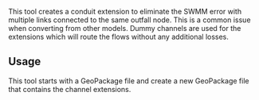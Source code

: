 This tool creates a conduit extension to eliminate the SWMM error with multiple links connected to the same outfall node. This is a common issue when converting from other models. Dummy channels are used for the extensions which will route the flows without any additional losses.

## Usage
This tool starts with a GeoPackage file and create a new GeoPackage file that contains the channel extensions.
